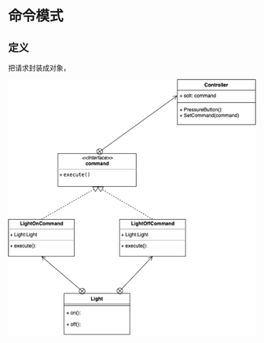 # 命令模式

## 定义
把请求封装成对象，

![order.png](./order.png)                                                                                                                                                                                    